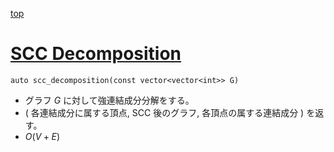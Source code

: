 [top](../README.md)

# [SCC Decomposition](./scc.hpp)

`auto scc_decomposition(const vector<vector<int>> G)`
- グラフ $G$ に対して強連結成分分解をする。
- $($ 各連結成分に属する頂点, SCC 後のグラフ, 各頂点の属する連結成分 $)$ を返す。
- $O(V + E)$